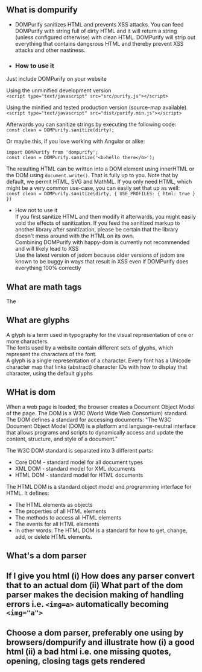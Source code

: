 ## What is dompurify
  - DOMPurify sanitizes HTML and prevents XSS attacks. You can feed DOMPurify with string full of dirty HTML and it will return a string (unless configured otherwise) with clean HTML. DOMPurify will strip out everything that contains dangerous HTML and thereby prevent XSS attacks and other nastiness.
  - ### How to use it <br>
  Just include DOMPurify on your website<br>
  
  Using the unminified development version<br>
  ```<script type="text/javascript" src="src/purify.js"></script>```<br>
  
  Using the minified and tested production version (source-map available)<br>
  ```<script type="text/javascript" src="dist/purify.min.js"></script>```<br>
  
  Afterwards you can sanitize strings by executing the following code:<br>
  ```const clean = DOMPurify.sanitize(dirty);```<br>
  
  Or maybe this, if you love working with Angular or alike:<br>
  ```
  import DOMPurify from 'dompurify';
  const clean = DOMPurify.sanitize('<b>hello there</b>');
  ```
  The resulting HTML can be written into a DOM element using innerHTML or the DOM using ```document.write()```. That is fully up to you. Note that by    default, we permit HTML, SVG and MathML. If you only need HTML, which might be a very common use-case, you can easily set that up as well:
 ``` const clean = DOMPurify.sanitize(dirty, { USE_PROFILES: { html: true } })```

  - How not to use it <br>
    If you first sanitize HTML and then modify it afterwards, you might easily void the effects of sanitization. If you feed the sanitized markup to another library after sanitization, please be certain that the library doesn't mess around with the HTML on its own.<br>
    Combining DOMPurify with happy-dom is currently not recommended and will likely lead to XSS<br>
    Use the latest version of jsdom because older versions of jsdom are known to be buggy in ways that result in XSS even if DOMPurify does everything 100% correctly


## What are math tags
The <math> MathML element is the top-level MathML element, used to write a single mathematical formula

## What are glyphs
A glyph is a term used in typography for the visual representation of one or more characters.<br>
The fonts used by a website contain different sets of glyphs, which represent the characters of the font.<br>
A glyph is a single representation of a character. Every font has a Unicode character map that links (abstract) character IDs with how to display that character, using the default glyphs<br>


## WHat is dom
When a web page is loaded, the browser creates a Document Object Model of the page.
The DOM is a W3C (World Wide Web Consortium) standard.
The DOM defines a standard for accessing documents:
"The W3C Document Object Model (DOM) is a platform and language-neutral interface that allows programs and scripts to dynamically access and update the content, structure, and style of a document."

The W3C DOM standard is separated into 3 different parts:
- Core DOM - standard model for all document types
- XML DOM - standard model for XML documents
- HTML DOM - standard model for HTML documents

The HTML DOM is a standard object model and programming interface for HTML. It defines:
- The HTML elements as objects
- The properties of all HTML elements
- The methods to access all HTML elements
- The events for all HTML elements
- In other words: The HTML DOM is a standard for how to get, change, add, or delete HTML elements.

## What's a dom parser

## If I give you html (i) How does any parser convert that to an actual dom (ii) What part of the dom parser makes the decision making of handling errors i.e. `<img=a>` automatically becoming `<img="a">`

## Choose a dom parser, preferably one using by browsers/dompurify and illustrate how (i) a good html (ii) a bad html i.e. one missing quotes, opening, closing tags gets rendered
